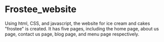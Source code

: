 # Frostee_website

Using html, CSS, and javascript, the website for ice cream and cakes "frostee" is created.
It has five pages, including the home page, about us page, contact us page, blog page, and menu page respectively.
